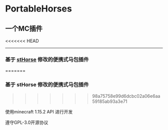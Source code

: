 # PortableHorses
## 一个MC插件
<<<<<<< HEAD
****
### 基于 [stHorse](https://github.com/ShepherdJerred-minecraft/sthorses) 修改的便携式马包插件  
=======
### 基于 stHorse 修改的便携式马包插件  
>>>>>>> 98a75758e99d6dcbc02a06e6aa59185ab93a3e71

使用minecraft 1.15.2 API 进行开发

遵守GPL-3.0开源协议
